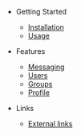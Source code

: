 - Getting Started

  - [Installation](installation.md)
  - [Usage](usage.md)

- Features

  - [Messaging](messaging.md)
  - [Users](users.md)
  - [Groups](groups.md)
  - [Profile](profile.md)

- Links
  - [External links](externallinks.md)
